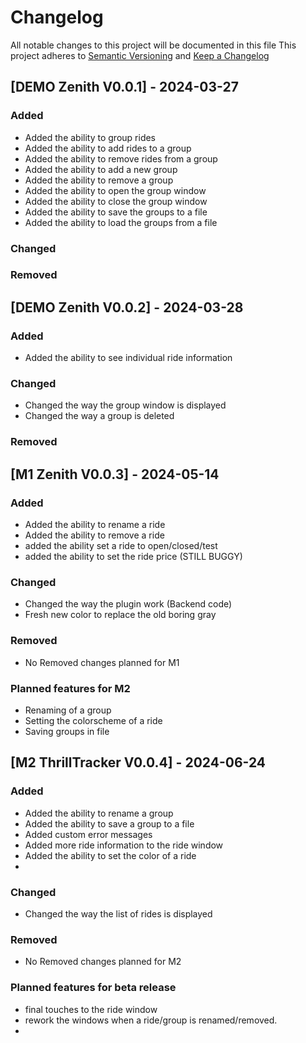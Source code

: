 # Changelog
All notable changes to this project will be documented in this file
This project adheres to [Semantic Versioning](http://semver.org/) and [Keep a Changelog](http://keepachangelog.com/)

## [DEMO Zenith V0.0.1] - 2024-03-27
### Added
- Added the ability to group rides
- Added the ability to add rides to a group
- Added the ability to remove rides from a group
- Added the ability to add a new group
- Added the ability to remove a group
- Added the ability to open the group window 
- Added the ability to close the group window
- Added the ability to save the groups to a file
- Added the ability to load the groups from a file

### Changed

### Removed

## [DEMO Zenith V0.0.2] - 2024-03-28
### Added
- Added the ability to see individual ride information

### Changed
- Changed the way the group window is displayed
- Changed the way a group is deleted

### Removed

## [M1 Zenith V0.0.3] - 2024-05-14
### Added
- Added the ability to rename a ride
- Added the ability to remove a ride
- added the ability set a ride to open/closed/test
- added the ability to set the ride price (STILL BUGGY)

### Changed
- Changed the way the plugin work (Backend code)
- Fresh new color to replace the old boring gray


### Removed
- No Removed changes planned for M1

### Planned features for M2
- Renaming of a group
- Setting the colorscheme of a ride
- Saving groups in file

## [M2 ThrillTracker V0.0.4] - 2024-06-24
### Added
- Added the ability to rename a group
- Added the ability to save a group to a file
- Added custom error messages
- Added more ride information to the ride window
- Added the ability to set the color of a ride
- 

### Changed
- Changed the way the list of rides is displayed

### Removed
- No Removed changes planned for M2

### Planned features for beta release
- final touches to the ride window
- rework the windows when a ride/group is renamed/removed.
- 

